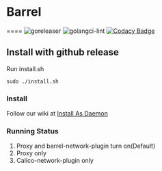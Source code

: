 # Barrel

====
![goreleaser](https://github.com/projecteru2/barrel/workflows/goreleaser/badge.svg)
![golangci-lint](https://github.com/projecteru2/barrel/workflows/golangci-lint/badge.svg)
[![Codacy Badge](https://app.codacy.com/project/badge/Grade/f063e7985fee4a53af114f292f572126)](https://www.codacy.com/gh/projecteru2/barrel?utm_source=github.com&amp;utm_medium=referral&amp;utm_content=projecteru2/barrel&amp;utm_campaign=Badge_Grade)

## Install with github release

Run install.sh
```shell
sudo ./install.sh
```

### Install

Follow our wiki at [Install As Daemon](https://github.com/projecteru2/barrel/wiki/Install-As-Daemon)

### Running Status

1.  Proxy and barrel-network-plugin turn on(Default)
2.  Proxy only
3.  Calico-network-plugin only